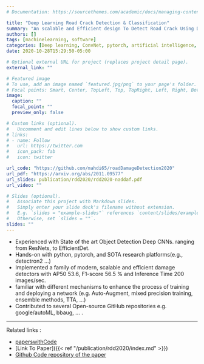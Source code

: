 ```yaml
---
# Documentation: https://sourcethemes.com/academic/docs/managing-content/

title: "Deep Learning Road Crack Detection & Classification"
summary: "An scalable and Efficient design To Detect Road Crack Using DCNN"
authors: []
tags: [machinelearning, software]
categories: [Deep learning, ConvNet, pytorch, artificial intelligence, object detection, crack detection, inspection]
date: 2020-10-28T15:29:50-05:00

# Optional external URL for project (replaces project detail page).
external_link: ""

# Featured image
# To use, add an image named `featured.jpg/png` to your page's folder.
# Focal points: Smart, Center, TopLeft, Top, TopRight, Left, Right, BottomLeft, Bottom, BottomRight.
image:
  caption: ""
  focal_point: ""
  preview_only: false

# Custom links (optional).
#   Uncomment and edit lines below to show custom links.
# links:
# - name: Follow
#   url: https://twitter.com
#   icon_pack: fab
#   icon: twitter

url_code: "https://github.com/mahdi65/roadDamageDetection2020"
url_pdf: "https://arxiv.org/abs/2011.09577"
url_slides: publication/rdd2020/rdd2020-naddaf.pdf
url_video: ""

# Slides (optional).
#   Associate this project with Markdown slides.
#   Simply enter your slide deck's filename without extension.
#   E.g. `slides = "example-slides"` references `content/slides/example-slides.md`.
#   Otherwise, set `slides = ""`.
slides: ""
---
```


*	Experienced with State of the art Object Detection Deep CNNs. ranging from ResNets, to EfficientDet. 
* Hands-on with python, pytorch, and SOTA research platforms(e.g., detectron2 ...) 
* Implemented a family of modern, scalable and efficient damage detectors with AP50 53.6, F1-score 56.5 % and Inference Time 200 images/sec.
* familiar with different mechanisms to enhance the process of training and deploying a network (e.g. Auto-Augment, mixed precision training, ensemble methods, TTA, ...)
* Contributed to several Open-source GitHub repositories e.g. google/autoML, bbaug, ... .



---------

Related links : 

* [paperswithCode](https://paperswithcode.com/paper/an-efficient-and-scalable-deep-learning)
* [Link To Paper]({{< ref "/publication/rdd2020/index.md" >}})
* [Github Code repository of the paper](https://github.com/mahdi65/roadDamageDetection2020)
